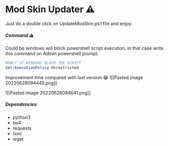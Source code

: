 # Mod Skin Updater :warning:

Just do a double click on UpdateModSkin.ps1 file and enjoy.

##### Command :warning:
Could be windows will block powershell script execution, in that case write this command on Admin powershell prompt.

``` powershell
#ONLY IF WINDOWS BLOCK THE SCRIPT
Set-ExecutionPolicy Unrestricted
```

Improvement time compared with last version 😂
![[Pasted image 20220628094445.png]]

![[Pasted image 20220628094641.png]]

##### Dependencies
- python3
- bs4
- requests
- lxml
- wget